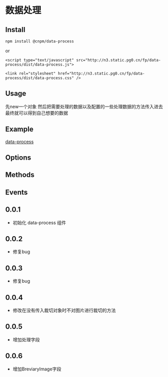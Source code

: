 # 数据处理

## Install

`npm install @cnpm/data-process`

or

`<script type="text/javascript" src="http://n3.static.pg0.cn/fp/data-process/dist/data-process.js">`

`<link rel="stylesheet" href="http://n3.static.pg0.cn/fp/data-process/dist/data-process.css" />`

## Usage
先new一个对象
然后把需要处理的数据以及配置的一些处理数据的方法传入进去
最终就可以得到自己想要的数据

## Example

[data-process](http://front.chinaso365.com/fp/data-process/example/index.html)

## Options

## Methods

## Events

## 0.0.1

* 初始化 data-process 组件

## 0.0.2

* 修复bug

## 0.0.3

* 修复bug

## 0.0.4

* 修改在没有传入裁切对象时不对图片进行裁切的方法

## 0.0.5

* 增加处理字段

## 0.0.6

* 增加BreviaryImage字段
